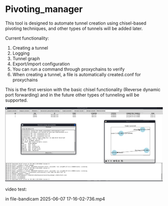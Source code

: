 # Pivoting_manager

This tool is designed to automate tunnel creation using chisel-based pivoting techniques, and other types of tunnels will be added later. 

Current functionality:
1. Creating a tunnel
2. Logging 
3. Tunnel graph 
4. Export/import configuration
5. You can run a command through proxychains to verify 
6. When creating a tunnel, a file is automatically created.conf for proxychains

This is the first version with the basic chisel functionality (Reverse dynamic port forwarding) and in the future other types of tunneling will be supported.

![alt text](image.png)


video test:

in file-bandicam 2025-06-07 17-16-02-736.mp4